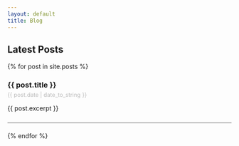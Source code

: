```yaml
---
layout: default
title: Blog
---
```

## Latest Posts

<ul style="list-style: none; padding: 0;">
  {% for post in site.posts %}
    <li style="margin-bottom: 20px; padding-bottom: 10px; border-bottom: 1px solid #555;">
      <h3 style="margin-bottom: 5px;"><a href="{{ post.url | relative_url }}" style="text-decoration: none;">{{ post.title }}</a></h3>
      <p style="font-size: 0.9em; color: #bbb; margin-top: 0;">{{ post.date | date_to_string }}</p>
      <p>{{ post.excerpt }}</p>
    </li>
  {% endfor %}
</ul>
